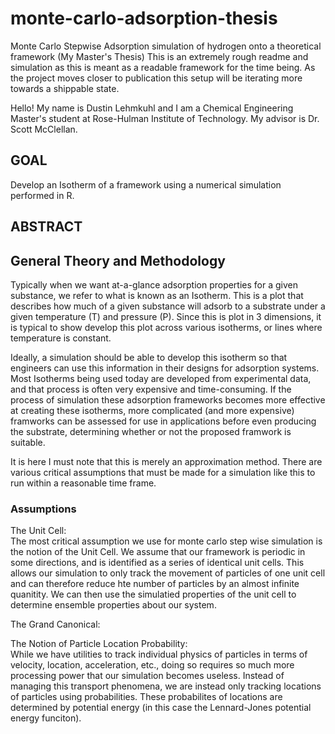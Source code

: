 # monte-carlo-adsorption-thesis
Monte Carlo Stepwise Adsorption simulation of hydrogen onto a theoretical framework (My Master's Thesis)
This is an extremely rough readme and simulation as this is meant as a readable framework for the time being. As the project moves closer to publication this setup will be iterating more towards a shippable state.


Hello! My name is Dustin Lehmkuhl and I am a Chemical Engineering Master's student at Rose-Hulman Institute of Technology. My advisor is Dr. Scott McClellan.

## GOAL   
Develop an Isotherm of a framework using a numerical simulation performed in R.

## ABSTRACT  


## General Theory and Methodology  
Typically when we want at-a-glance adsorption properties for a given substance, we refer to what is known as an Isotherm. This is a plot that describes how much of a given substance will adsorb to a substrate under a given temperature (T) and pressure (P). Since this is plot in 3 dimensions, it is typical to show develop this plot across various isotherms, or lines where temperature is constant.

Ideally, a simulation should be able to develop this isotherm so that engineers can use this information in their designs for adsorption systems. Most Isotherms being used today are developed from experimental data, and that process is often very expensive and time-consuming. If the process of simulation these adsorption frameworks becomes more effective at creating these isotherms, more complicated (and more expensive) framworks can be assessed for use in applications before even producing the substrate, determining whether or not the proposed framwork is suitable.


It is here I must note that this is merely an approximation method. There are various critical assumptions that must be made for a simulation like this to run within a reasonable time frame.

### Assumptions  
The Unit Cell:  
The most critical assumption we use for monte carlo step wise simulation is the notion of the Unit Cell. We assume that our framework is periodic in some directions, and is identified as a series of identical unit cells. This allows our simulation to only track the movement of particles of one unit cell and can therefore reduce hte number of particles by an almost infinite quanitity. We can then use the simulatied properties of the unit cell to determine ensemble properties about our system.

The Grand Canonical:  

The Notion of Particle Location Probability:  
While we have utilities to track individual physics of particles in terms of velocity, location, acceleration, etc., doing so requires so much more processing power that our simulation becomes useless. Instead of managing this transport phenomena, we are instead only tracking locations of particles using probabilities. These probabilites of locations are determined by potential energy (in this case the Lennard-Jones potential energy funciton).


